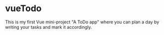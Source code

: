 # vueTodo
This is my first Vue mini-project "A ToDo app" where you can plan a day by writing your tasks and mark it accordingly.
